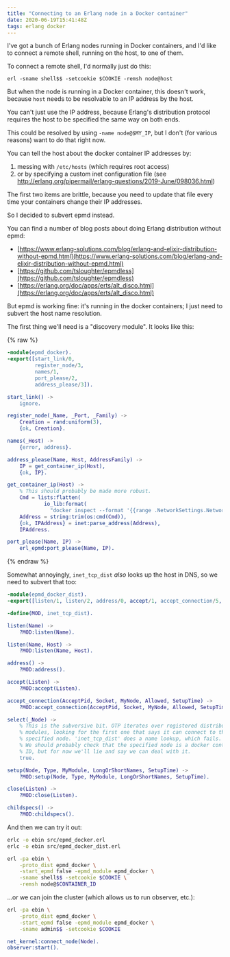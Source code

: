 ```yaml
---
title: "Connecting to an Erlang node in a Docker container"
date: 2020-06-19T15:41:48Z
tags: erlang docker
---
```


I've got a bunch of Erlang nodes running in Docker containers, and I'd
like to connect a remote shell, running on the host, to one of them.

To connect a remote shell, I'd normally just do this:

    erl -sname shell$$ -setcookie $COOKIE -remsh node@host

But when the node is running in a Docker container, this doesn't work, because
`host` needs to be resolvable to an IP address by the host.

You can't just use the IP address, because Erlang's distribution protocol
requires the host to be specified the same way on both ends.

This could be resolved by using `-name node@$MY_IP`, but I don't (for various reasons)
want to do that right now.

You can tell the host about the docker container IP addresses by:

1. messing with `/etc/hosts` (which requires root access)
2. or by specifying a custom inet configuration file (see http://erlang.org/pipermail/erlang-questions/2019-June/098036.html)

The first two items are brittle, because you need to update that file every time
your containers change their IP addresses.

So I decided to subvert epmd instead.

You can find a number of blog posts about doing Erlang distribution without epmd:

- [https://www.erlang-solutions.com/blog/erlang-and-elixir-distribution-without-epmd.html](https://www.erlang-solutions.com/blog/erlang-and-elixir-distribution-without-epmd.html)
- [https://github.com/tsloughter/epmdless](https://github.com/tsloughter/epmdless)
- [https://erlang.org/doc/apps/erts/alt_disco.html](https://erlang.org/doc/apps/erts/alt_disco.html)

But epmd is working fine: it's running in the docker containers; I just need to subvert
the host name resolution.

The first thing we'll need is a "discovery module". It looks like this:

{% raw %}
```erlang
-module(epmd_docker).
-export([start_link/0,
         register_node/3,
         names/1,
         port_please/2,
         address_please/3]).

start_link() ->
    ignore.

register_node(_Name, _Port, _Family) ->
    Creation = rand:uniform(3),
    {ok, Creation}.

names(_Host) ->
    {error, address}.

address_please(Name, Host, AddressFamily) ->
    IP = get_container_ip(Host),
    {ok, IP}.

get_container_ip(Host) ->
    % This should probably be made more robust.
    Cmd = lists:flatten(
            io_lib:format(
              "docker inspect --format '{{range .NetworkSettings.Networks}}{{.IPAddress}}{{end}}' ~s", [Host])),
    Address = string:trim(os:cmd(Cmd)),
    {ok, IPAddress} = inet:parse_address(Address),
    IPAddress.

port_please(Name, IP) ->
    erl_epmd:port_please(Name, IP).
```
{% endraw %}

Somewhat annoyingly, `inet_tcp_dist` _also_ looks up the host in DNS, so we need
to subvert that too:

```erlang
-module(epmd_docker_dist).
-export([listen/1, listen/2, address/0, accept/1, accept_connection/5, select/1, setup/5, close/1, childspecs/0]).

-define(MOD, inet_tcp_dist).

listen(Name) ->
    ?MOD:listen(Name).

listen(Name, Host) ->
    ?MOD:listen(Name, Host).

address() ->
    ?MOD:address().

accept(Listen) ->
    ?MOD:accept(Listen).

accept_connection(AcceptPid, Socket, MyNode, Allowed, SetupTime) ->
    ?MOD:accept_connection(AcceptPid, Socket, MyNode, Allowed, SetupTime).

select(_Node) ->
    % This is the subversive bit. OTP iterates over registered distribution
    % modules, looking for the first one that says it can connect to the
    % specified node. 'inet_tcp_dist' does a name lookup, which fails.
    % We should probably check that the specified node is a docker container
    % ID, but for now we'll lie and say we can deal with it.
    true.

setup(Node, Type, MyModule, LongOrShortNames, SetupTime) ->
    ?MOD:setup(Node, Type, MyModule, LongOrShortNames, SetupTime).

close(Listen) ->
    ?MOD:close(Listen).

childspecs() ->
    ?MOD:childspecs().
```

And then we can try it out:

```sh
erlc -o ebin src/epmd_docker.erl
erlc -o ebin src/epmd_docker_dist.erl
```

```sh
erl -pa ebin \
    -proto_dist epmd_docker \
    -start_epmd false -epmd_module epmd_docker \
    -sname shell$$ -setcookie $COOKIE \
    -remsh node@$CONTAINER_ID
```

...or we can join the cluster (which allows us to run observer, etc.):

```sh
erl -pa ebin \
    -proto_dist epmd_docker \
    -start_epmd false -epmd_module epmd_docker \
    -sname admin$$ -setcookie $COOKIE
```

```erlang
net_kernel:connect_node(Node).
observer:start().
```
